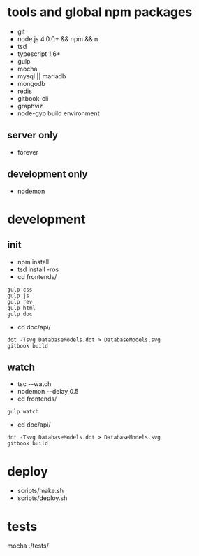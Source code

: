 # tools and global npm packages

+ git
+ node.js 4.0.0+ && npm && n
+ tsd
+ typescript 1.6+
+ gulp
+ mocha
+ mysql || mariadb
+ mongodb
+ redis
+ gitbook-cli
+ graphviz
+ node-gyp build environment

## server only

+ forever

## development only

+ nodemon

# development

## init

+ npm install
+ tsd install -ros
+ cd frontends/

```
gulp css
gulp js
gulp rev
gulp html
gulp doc
```

+ cd doc/api/

```
dot -Tsvg DatabaseModels.dot > DatabaseModels.svg
gitbook build
```

## watch

+ tsc --watch
+ nodemon --delay 0.5
+ cd frontends/

```
gulp watch
```
+ cd doc/api/

```
dot -Tsvg DatabaseModels.dot > DatabaseModels.svg
gitbook build
```

# deploy

+ scripts/make.sh
+ scripts/deploy.sh

# tests

mocha ./tests/